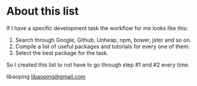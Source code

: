 # About this list

If I have a specific development task the workflow for me looks like this:

1. Search through Google, Github, Unheap, npm, bower, jster and so on.
2. Compile a list of useful packages and tutorials for every one of them.
3. Select the best package for the task.

So I created this list to not have to go through step #1 and #2 every time.

libaoping
libaoping@gmail.com